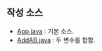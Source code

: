 ## 작성 소스
- [App.java](https://github.com/lbkantsy0626/study_javas/master/src/App.java) : 기본 소스.
- [AddAB.java](https://github.com/lbkantsy0626/study_javas/master/src/AddAB.java) : 두 변수를 합함.


